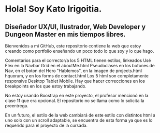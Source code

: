 <h1>Hola! Soy Kato Irigoitia.</h1>
<h2>Diseñador UX/UI, Ilustrador, Web Developer y Dungeon Master en mis tiempos libres.</h2>

<p>Bienvenidos a mi GitHub, este repositorio contiene la web que estoy creando como portfolio enseñando un poco todo lo que soy y lo que hago.</p>



<!-- 2da preentrega
5 html totalmente maquetados y ordenados semanticamente y enlazados entre si
los 5html tienen que tener estilo incorporado. (flexbox - grids - box-model - pseudoclases)

responsive -> 2 archivos HTML que sean FULL responsive

Boostrap > Opcional.

Como se Presenta?
GitHub.
Link de deploy (githubages)
Link de Repositorio -->

Comentarios para el corrector/a
los 5 HTML tienen estilos, linkeados
Usé Flex en la Navbar
Grid en el aboutMe.html
Pseudoclases en los botones de Nav, en el boton del Hero "Hablemos", en la imagen de projects.html hquorum, y en los forms de contact.html
Los 5 html son completamente responsive Desktop Tablet Mobile. Hay que hacer correcciones en los breakpoints en los que estoy trabajando.

No estoy usando Boostrap en este proyecto, el profesor mencionó en la clase 11 que era opcional.
El repositorio no se llama como lo solicita la preentrega.

En un futuro, el estilo de la web cambiará de este estilo con distintos html a uno solo con un scroll adaptable, se encuentra de esta forma ya que es lo requerido para el proyecto de la cursada.

